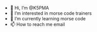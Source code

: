 - 👋 Hi, I’m @K5PMA
- 👀 I’m interested in morse code trainers
- 🌱 I’m currently learning morse code
- 📫 How to reach me email

<!---
K5PMA/K5PMA is a ✨ special ✨ repository because its `README.md` (this file) appears on your GitHub profile.
You can click the Preview link to take a look at your changes.
--->
